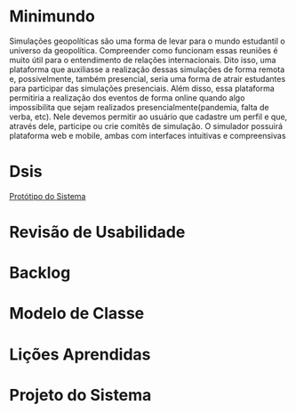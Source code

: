 <h1> Minimundo </h1>
  Simulações geopolíticas são uma forma de levar para o mundo estudantil
o universo da geopolítica. Compreender como funcionam essas reuniões é
muito útil para o entendimento de relações internacionais. Dito isso, uma
plataforma que auxiliasse a realização dessas simulações de forma remota
e, possivelmente, também presencial, seria uma forma de atrair
estudantes para participar das simulações presenciais. Além disso, essa
plataforma permitiria a realização dos eventos de forma online quando
algo impossibilita que sejam realizados presencialmente(pandemia, falta
de verba, etc). Nele devemos permitir ao usuário que cadastre um perfil e
que, através dele, participe ou crie comitês de simulação. O simulador
possuirá plataforma web e mobile, ambas com interfaces intuitivas e
compreensivas

<h1> Dsis </h1>
  <a href="https://drive.google.com/file/d/1Kc1DxtKMtAX_GyL6gRT4aX309G7aHpwe/view?usp=sharing" target="_blank">Protótipo do Sistema</a>
  
<h1> Revisão de Usabilidade </h1>
  
<h1> Backlog </h1>

<h1> Modelo de Classe</h1>

<h1> Lições Aprendidas</h1>
 
<h1> Projeto do Sistema </h1>
 
